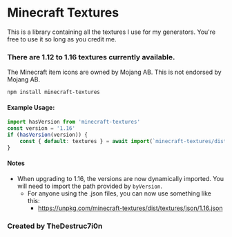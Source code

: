 # Minecraft Textures
This is a library containing all the textures I use for my generators. You're free to use it so long as you credit me.

### There are 1.12 to 1.16 textures currently available.

The Minecraft item icons are owned by Mojang AB.
This is not endorsed by Mojang AB.

`npm install minecraft-textures`

#### Example Usage:
```js
import hasVersion from 'minecraft-textures'
const version = '1.16'
if (hasVersion(version)) {
    const { default: textures } = await import(`minecraft-textures/dist/textures/${version}.js`)
}
```

#### Notes
- When upgrading to 1.16, the versions are now dynamically imported. You will need to import the path provided by `byVersion`.
    - For anyone using the .json files, you can now use something like this:
        - https://unpkg.com/minecraft-textures/dist/textures/json/1.16.json

### Created by TheDestruc7i0n